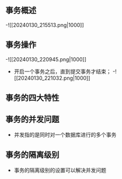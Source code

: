 ## 事务概述
-![[20240130_215513.png|1000]]
## 事务操作
-![[20240130_220945.png|1000]]
- 开启一个事务之后，直到提交事务才结束；
-![[20240130_221032.png|1000]]
## 事务的四大特性
## 事务的并发问题
- 并发指的是同时对一个数据库进行的多个事务
## 事务的隔离级别
- 事务的隔离级别的设置可以解决并发问题